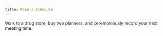 ```yaml
---
title: Make a Schedule
---
```

Walk to a drug store, buy two planners, and ceremoniously record your next meeting time.
